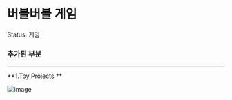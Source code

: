 # 버블버블 게임

Status: 게임

### **추가된 부분**

---

**1.Toy Projects **

![image](https://user-images.githubusercontent.com/68671394/125797798-b826cb93-585e-429e-af52-328a6c212ed8.png)

